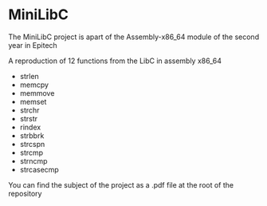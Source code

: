 # MiniLibC
The MiniLibC project is apart of the Assembly-x86_64 module of the second year in Epitech

A reproduction of 12 functions from the LibC in assembly x86_64

  - strlen
  - memcpy
  - memmove
  - memset
  - strchr
  - strstr
  - rindex
  - strbbrk
  - strcspn
  - strcmp
  - strncmp
  - strcasecmp

You can find the subject of the project as a .pdf file at the root of the repository
